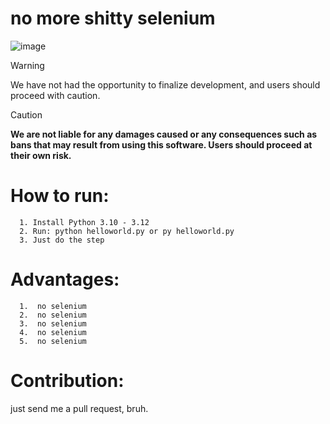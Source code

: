 # no more shitty selenium

![image](https://github.com/user-attachments/assets/81f5c238-d0d6-45c9-8aa7-3fe7f112730e)
> [!WARNING]  
> We have not had the opportunity to finalize development, and users should proceed with caution.

> [!CAUTION]
> **We are not liable for any damages caused or any consequences such as bans that may result from using this software. Users should proceed at their own risk.**
# How to run:
```
  1. Install Python 3.10 - 3.12
  2. Run: python helloworld.py or py helloworld.py
  3. Just do the step
```

# Advantages:
```
  1.  no selenium
  2.  no selenium
  3.  no selenium
  4.  no selenium
  5.  no selenium
```
# Contribution:
just send me a pull request, bruh.
